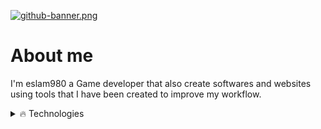 [![github-banner.png](https://i.postimg.cc/gj1ZfRg6/github-banner.png)](https://postimg.cc/N27FXyqg)

# About me
I'm eslam980 a Game developer that also create softwares and websites using tools that I have been created to improve my workflow.

<details>
  <summary>🔥 Technologies</summary>
  
  ### Technologies That I use
  1. C++
  2. C#

  ```
</details>
